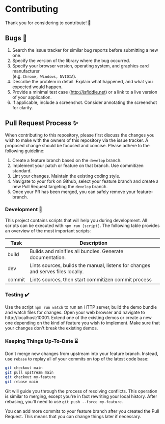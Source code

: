 # Contributing

Thank you for considering to contribute! :speech_balloon:


## Bugs :bug:

1. Search the issue tracker for similar bug reports before submitting a new one.
2. Specify the version of the library where the bug occurred.
3. Specify your browser version, operating system, and graphics card manufacturer  
   (e.g. `Chrome, Windows, NVIDIA`).
4. Describe the problem in detail. Explain what happened, and what you expected would happen.
5. Provide a minimal test case (http://jsfiddle.net) or a link to a live version of your application.
6. If applicable, include a screenshot. Consider annotating the screenshot for clarity.


## Pull Request Process :sparkles:

When contributing to this repository, please first discuss the changes you wish to make with the owners of this repository via the issue tracker.
A proposed change should be focused and concise. Please adhere to the following guideline:

1. Create a feature branch based on the `develop` branch.
2. Implement your patch or feature on that branch. Use commitizen standard.
3. Lint your changes. Maintain the existing coding style.
4. Navigate to your fork on Github, select your feature branch and create a new Pull Request targeting the `develop` branch.
6. Once your PR has been merged, you can safely remove your feature-branch.


### Development :wrench:

This project contains scripts that will help you during development. All scripts can be executed with `npm run [script]`.
The following table provides an overview of the most important scripts:

| Task   | Description                                                                     |
|------- |---------------------------------------------------------------------------------|
| build  | Builds and minifies all bundles. Generate documentation.                        |
| dev    | Lints sources, builds the manual, listens for changes and serves files locally. |
| commit | Lints sources, then start commitizen commit process                             |


### Testing :heavy_check_mark:

Use the script `npm run watch` to run an HTTP server, build the demo bundle and watch files for changes. Open your web browser and navigate to http://localhost:10001. Extend one of the existing demos or create a new one depending on the kind of feature you wish to implement. Make sure that your changes don't break the existing demos.

### Keeping Things Up-To-Date :hourglass:

Don't merge new changes from upstream into your feature branch.
Instead, use `rebase` to replay all of your commits on top of the latest code base:

```sh
git checkout main
git pull upstream main
git checkout my-feature
git rebase main
```

Git will guide you through the process of resolving conflicts.
This operation is similar to merging, except you're in fact rewriting your local history.
After rebasing, you'll need to use `git push --force my-feature`.

You can add more commits to your feature branch after you created the Pull Request.
This means that you can change things later if necessary.
